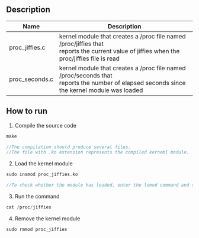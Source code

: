 
## Description
|Name|Description|
|---|---|
|proc_jiffies.c|kernel module that creates a /proc file named /proc/jiffies that <br/>reports the current value of jiffies when the proc/jiffies file is read|
|proc_seconds.c|kernel module that creates a /proc file named /proc/seconds that <br/>reports the number of elapsed seconds since the kernel module was loaded|


## How to run

1. Compile the source code

```c
make

//The compilation should produce several files.
//The file with .ko extension represents the compiled kerneml module.
```


2. Load the kernel module
```c
sudo insmod proc_jiffies.ko

//To check whether the module has loaded, enter the lsmod command and search for the module proc_jiffies.
```


3. Run the command
```c
cat /proc/jiffies
```

4. Remove the kernel module
```
sudo rmmod proc_jiffies
```
